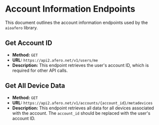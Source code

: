 # Account Information Endpoints

This document outlines the account information endpoints used by the `aioafero` library.

## Get Account ID

*   **Method:** `GET`
*   **URL:** `https://api2.afero.net/v1/users/me`
*   **Description:** This endpoint retrieves the user's account ID, which is required for other API calls.

## Get All Device Data

*   **Method:** `GET`
*   **URL:** `https://api2.afero.net/v1/accounts/{account_id}/metadevices`
*   **Description:** This endpoint retrieves all data for all devices associated with the account. The `account_id` should be replaced with the user's account ID.
